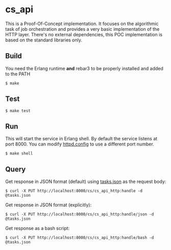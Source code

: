 cs_api
=====

This is a Proof-Of-Concept implementation. It focuses on the algorithmic task of job orchestration and provides a very basic implementation of the HTTP layer. There's no external dependencies, this POC implementation is based on the standard libraries only.

Build
-----

You need the Erlang runtime **and** rebar3 to be properly installed and added to the PATH

    $ make

Test
-----

    $ make test

Run
-----

This will start the service in Erlang shell. By default the service listens at port 8000. You can modify [httpd.config](httpd.config) to use a different port number.

    $ make shell

Query
-----

Get response in JSON format (default) using [tasks.json](tasks.json) as the request body:

    $ curl -X PUT http://localhost:8000/cs/cs_api_http:handle -d @tasks.json

Get response in JSON format (explicitly):

    $ curl -X PUT http://localhost:8000/cs/cs_api_http:handle/json -d @tasks.json

Get response as a bash script:

    $ curl -X PUT http://localhost:8000/cs/cs_api_http:handle/bash -d @tasks.json
